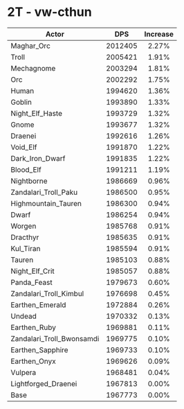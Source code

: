 # 2T - vw-cthun
| Actor | DPS | Increase |
|---|:---:|:---:|
|Maghar_Orc|2012405|2.27%|
|Troll|2005421|1.91%|
|Mechagnome|2003294|1.81%|
|Orc|2002292|1.75%|
|Human|1994620|1.36%|
|Goblin|1993890|1.33%|
|Night_Elf_Haste|1993729|1.32%|
|Gnome|1993677|1.32%|
|Draenei|1992616|1.26%|
|Void_Elf|1991870|1.22%|
|Dark_Iron_Dwarf|1991835|1.22%|
|Blood_Elf|1991211|1.19%|
|Nightborne|1986669|0.96%|
|Zandalari_Troll_Paku|1986500|0.95%|
|Highmountain_Tauren|1986300|0.94%|
|Dwarf|1986254|0.94%|
|Worgen|1985768|0.91%|
|Dracthyr|1985635|0.91%|
|Kul_Tiran|1985594|0.91%|
|Tauren|1985103|0.88%|
|Night_Elf_Crit|1985057|0.88%|
|Panda_Feast|1979673|0.60%|
|Zandalari_Troll_Kimbul|1976698|0.45%|
|Earthen_Emerald|1972884|0.26%|
|Undead|1970332|0.13%|
|Earthen_Ruby|1969881|0.11%|
|Zandalari_Troll_Bwonsamdi|1969775|0.10%|
|Earthen_Sapphire|1969733|0.10%|
|Earthen_Onyx|1969626|0.09%|
|Vulpera|1968481|0.04%|
|Lightforged_Draenei|1967813|0.00%|
|Base|1967773|0.00%|
